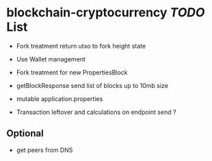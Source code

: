 # blockchain-cryptocurrency *TODO* List

* Fork treatment return utxo to fork height state

* Use Wallet management

* Fork treatment for new PropertiesBlock

* getBlockResponse send list of blocks up to 10mb size

* mutable application.properties

* Transaction leftover and calculations on endpoint send ?

## Optional

* get peers from DNS
